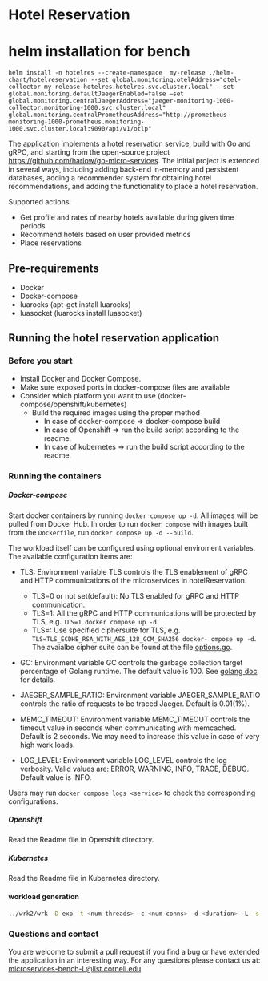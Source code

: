 # Hotel Reservation

# helm installation for bench

`helm install -n hotelres --create-namespace  my-release ./helm-chart/hotelreservation --set global.monitoring.otelAddress="otel-collector-my-release-hotelres.hotelres.svc.cluster.local" --set global.monitoring.defaultJaegerEnabled=false —set global.monitoring.centralJaegerAddress="jaeger-monitoring-1000-collector.monitoring-1000.svc.cluster.local" global.monitoring.centralPrometheusAddress="http://prometheus-monitoring-1000-prometheus.monitoring-1000.svc.cluster.local:9090/api/v1/otlp"`

The application implements a hotel reservation service, build with Go and gRPC, and starting from the open-source project https://github.com/harlow/go-micro-services. The initial project is extended in several ways, including adding back-end in-memory and persistent databases, adding a recommender system for obtaining hotel recommendations, and adding the functionality to place a hotel reservation. 

<!-- ## Application Structure -->

<!-- ![Social Network Architecture](socialNet_arch.png) -->

Supported actions: 
* Get profile and rates of nearby hotels available during given time periods
* Recommend hotels based on user provided metrics
* Place reservations

## Pre-requirements
- Docker
- Docker-compose
- luarocks (apt-get install luarocks)
- luasocket (luarocks install luasocket)

## Running the hotel reservation application
### Before you start
- Install Docker and Docker Compose.
- Make sure exposed ports in docker-compose files are available
- Consider which platform you want to use (docker-compose/openshift/kubernetes)
    - Build the required images using the proper method
        - In case of docker-compose => docker-compose build
        - In case of Openshift => run the build script according to the readme.
        - In case of kubernetes => run the build script according to the readme.

### Running the containers
##### Docker-compose
Start docker containers by running `docker compose up -d`. All images will be pulled from Docker Hub. In order to run `docker compose` with images built from the `Dockerfile`, run `docker compose up -d --build`.

The workload itself can be configured using optional enviroment variables. The available configuration items are:

- TLS: Environment variable TLS controls the TLS enablement of gRPC and HTTP communications of the microservices in hotelReservation.
    - TLS=0 or not set(default): No TLS enabled for gRPC and HTTP communication.
    - TLS=1: All the gRPC and HTTP communications will be protected by TLS, e.g. `TLS=1 docker compose up -d`.
    - TLS=<ciphersuite>: Use specified ciphersuite for TLS, e.g. `TLS=TLS_ECDHE_RSA_WITH_AES_128_GCM_SHA256 docker- ompose up -d`. The avaialbe cipher suite can be found at the file [options.go](tls/options.go#L21).

- GC: Environment variable GC controls the garbage collection target percentage of Golang runtime. The default value is 100. See [golang doc](https://pkg.go.dev/runtime/debug#SetGCPercent) for details.

- JAEGER_SAMPLE_RATIO: Environment variable JAEGER_SAMPLE_RATIO controls the ratio of requests to be traced Jaeger. Default is 0.01(1%).

- MEMC_TIMEOUT: Environment variable MEMC_TIMEOUT controls the timeout value in seconds when communicating with memcached. Default is 2 seconds. We may need to increase this value in case of very high work loads.

- LOG_LEVEL: Environment variable LOG_LEVEL controls the log verbosity. Valid values are: ERROR, WARNING, INFO, TRACE, DEBUG. Default value is INFO.

Users may run `docker compose logs <service>` to check the corresponding configurations.

##### Openshift
Read the Readme file in Openshift directory.

##### Kubernetes
Read the Readme file in Kubernetes directory.

#### workload generation
```bash
../wrk2/wrk -D exp -t <num-threads> -c <num-conns> -d <duration> -L -s ./wrk2/scripts/hotel-reservation/mixed-workload_type_1.lua http://x.x.x.x:5000 -R <reqs-per-sec>
```

### Questions and contact

You are welcome to submit a pull request if you find a bug or have extended the application in an interesting way. For any questions please contact us at: <microservices-bench-L@list.cornell.edu>
